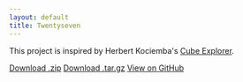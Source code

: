 ```yaml
---
layout: default
title: Twentyseven
---
```


This project is inspired by Herbert Kociemba's
[Cube Explorer](http://kociemba.org/cube.htm).

<section id="downloads" class="clearfix">
  <a href="https://github.com/Lysxia/twentyseven/zipball/master" id="download-zip" class="button"><span>Download .zip</span></a>
  <a href="https://github.com/Lysxia/twentyseven/tarball/master" id="download-tar-gz" class="button"><span>Download .tar.gz</span></a>
  <a href="https://github.com/Lysxia/twentyseven" id="view-on-github" class="button"><span>View on GitHub</span></a>
</section>

